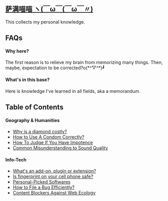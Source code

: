## [萨满喵喵 ヽ(￣ω￣(￣ω￣〃)](https://emlvirus.github.io/)

This collects my personal knowledge.

## FAQs

#### Why here?

The first reason is to relieve my brain from memorizing many things. Then, maybe, expectation to be corrected?o\(\*^▽^\*\)┛

#### What's in this base?

Here is knowledge I've learned in all fields, aka a memorandum.

## Table of Contents

#### Geography & Humanities

* [Why is a diamond costly?](/geography-and-humanities/why-is-a-diamond-costly.md)
* [How to Use A Condom Correctly?](/geography-and-humanities/how-to-use-a-condom-correctly.md)
* [How To Judge If You Have Impotence](/geography-and-humanities/how-to-judge-if-you-have-impotence.md)
* [Common Misunderstanding to Sound Quality](/geography-and-humanities/sound-quality.md)

#### Info-Tech

* [What's an add-on, plugin or extension?](/Info-Tech/add-ons.md)
* [Is fingerprint on your cell phone safe?](/Info-Tech/is-fingerprint-on-your-cell-phone-safe.md)
* [Personal-Picked Softwares](/Info-Tech/personal-picked-softwares.md)
* [How to File a Bug Efficiently?](/Info-Tech/how-to-file-a-bug-efficiently.md)
* [Content Blockers Against Web Ecology](/Info-Tech/content-blocker.md)
